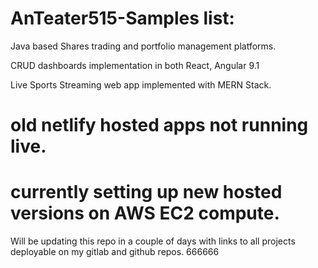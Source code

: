 # AnTeater515-Samples list:
Java based Shares trading and portfolio management platforms.

CRUD dashboards implementation in both React, Angular 9.1

Live Sports Streaming web app implemented with MERN Stack.


# old netlify hosted apps not running live.
# currently setting up new hosted versions on AWS EC2 compute.

Will be updating this repo in a couple of days with links to all projects deployable on my gitlab and github repos.
666666
